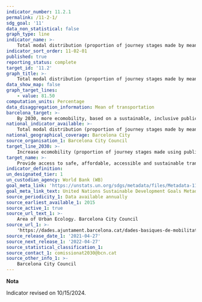 ```yaml
---
indicator_number: 11.2.1
permalink: /11-2-1/
sdg_goal: '11'
data_non_statistical: false
graph_type: line
indicator_name: >-
    Total modal distribution (proportion of journey stages made by mean of transportation)
indicator_sort_order: 11-02-01
published: true
reporting_status: complete
target_id: '11.2'
graph_title: >-
    Total modal distribution (proportion of journey stages made by mean of transportation)
data_show_map: false
graph_target_lines:
    - value: 81.50
computation_units: Percentage
data_disaggregation_information: Mean of transportation
barcelona_target: >-
    By 2030, more ecomobility, based on a sustainable, inclusive public transport system of the highest quality
national_indicator_available: >-
    Total modal distribution (proportion of journey stages made by mean of transportation)
national_geographical_coverage: Barcelona City
source_organisation_1: Barcelona City Council
target_line_2030: >-
    Increase ecomobility (proportion of journey stages made using public and/or non-motorised transport). Target value 2030: 81.50%
target_name: >-
    Provide access to safe, affordable, accessible and sustainable transport systems for all, improving road safety, notably by expanding public transport, with special attention to the needs of those in vulnerable situations, women, children, persons with disabilities and older persons
indicator_definition:
un_designated_tier: 1
un_custodian_agency: World Bank (WB)
goal_meta_link: 'https://unstats.un.org/sdgs/metadata/files/Metadata-11-02-01.pdf'
goal_meta_link_text: United Nations Sustainable Development Goals Metadata (pdf 894kB)
source_periodicity_1: Data available annually
source_earliest_available_1: 2015
source_active_1: true
source_url_text_1: >-
    Area of Urban Ecology. Barcelona City Council
source_url_1: >-
    'https://dades.ajuntament.barcelona.cat/dades-basiques-de-mobilitat/'
source_release_date_1: '2021-04-27'
source_next_release_1: '2022-04-27'
source_statistical_classification_1: 
source_contact_1: comissionat2030@bcn.cat
source_other_info_1: >-
    Barcelona City Council
---
```

**Nota**

Indicator revised on 10/15/2024.
